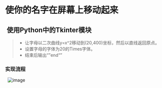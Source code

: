 # 使你的名字在屏幕上移动起来
##  使用Python中的Tkinter模块
> * 让字母以二次曲线y=x^2移动到(20,400)坐标，然后以直线返回原点。<br>
> * 设置字母的字体为20的Times字体。<br>
> * 结束后输出“”end“”<br>
### 实现流程
 
![image](https://www.zybuluo.com/mdeditor#882160)
